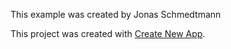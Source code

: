 This example was created by Jonas Schmedtmann

This project was created with [Create New App](https://github.com/qodesmith/create-new-app).
